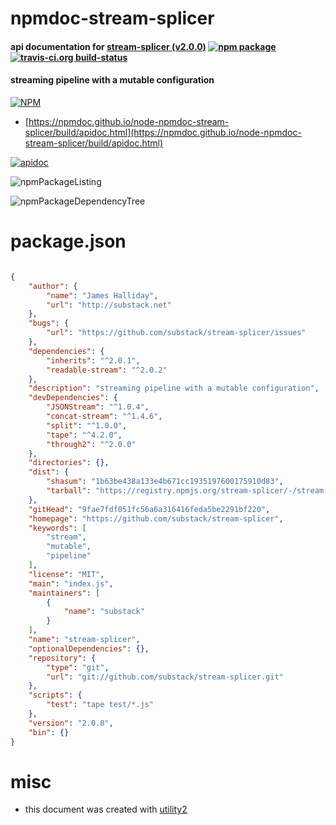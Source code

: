 # npmdoc-stream-splicer

#### api documentation for  [stream-splicer (v2.0.0)](https://github.com/substack/stream-splicer)  [![npm package](https://img.shields.io/npm/v/npmdoc-stream-splicer.svg?style=flat-square)](https://www.npmjs.org/package/npmdoc-stream-splicer) [![travis-ci.org build-status](https://api.travis-ci.org/npmdoc/node-npmdoc-stream-splicer.svg)](https://travis-ci.org/npmdoc/node-npmdoc-stream-splicer)

#### streaming pipeline with a mutable configuration

[![NPM](https://nodei.co/npm/stream-splicer.png?downloads=true&downloadRank=true&stars=true)](https://www.npmjs.com/package/stream-splicer)

- [https://npmdoc.github.io/node-npmdoc-stream-splicer/build/apidoc.html](https://npmdoc.github.io/node-npmdoc-stream-splicer/build/apidoc.html)

[![apidoc](https://npmdoc.github.io/node-npmdoc-stream-splicer/build/screenCapture.buildCi.browser.%252Ftmp%252Fbuild%252Fapidoc.html.png)](https://npmdoc.github.io/node-npmdoc-stream-splicer/build/apidoc.html)

![npmPackageListing](https://npmdoc.github.io/node-npmdoc-stream-splicer/build/screenCapture.npmPackageListing.svg)

![npmPackageDependencyTree](https://npmdoc.github.io/node-npmdoc-stream-splicer/build/screenCapture.npmPackageDependencyTree.svg)



# package.json

```json

{
    "author": {
        "name": "James Halliday",
        "url": "http://substack.net"
    },
    "bugs": {
        "url": "https://github.com/substack/stream-splicer/issues"
    },
    "dependencies": {
        "inherits": "^2.0.1",
        "readable-stream": "^2.0.2"
    },
    "description": "streaming pipeline with a mutable configuration",
    "devDependencies": {
        "JSONStream": "^1.0.4",
        "concat-stream": "^1.4.6",
        "split": "^1.0.0",
        "tape": "^4.2.0",
        "through2": "^2.0.0"
    },
    "directories": {},
    "dist": {
        "shasum": "1b63be438a133e4b671cc1935197600175910d83",
        "tarball": "https://registry.npmjs.org/stream-splicer/-/stream-splicer-2.0.0.tgz"
    },
    "gitHead": "9fae7fdf051fc56a6a316416feda5be2291bf220",
    "homepage": "https://github.com/substack/stream-splicer",
    "keywords": [
        "stream",
        "mutable",
        "pipeline"
    ],
    "license": "MIT",
    "main": "index.js",
    "maintainers": [
        {
            "name": "substack"
        }
    ],
    "name": "stream-splicer",
    "optionalDependencies": {},
    "repository": {
        "type": "git",
        "url": "git://github.com/substack/stream-splicer.git"
    },
    "scripts": {
        "test": "tape test/*.js"
    },
    "version": "2.0.0",
    "bin": {}
}
```



# misc
- this document was created with [utility2](https://github.com/kaizhu256/node-utility2)
